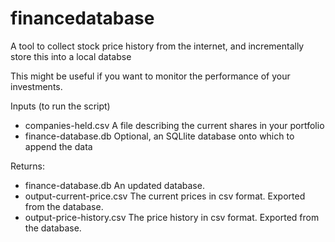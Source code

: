 # financedatabase

A tool to collect stock price history from the internet, and incrementally store this into a local databse

This might be useful if you want to monitor the performance of your investments.

Inputs (to run the script)
* companies-held.csv		A file describing the current shares in your portfolio
* finance-database.db		Optional, an SQLlite database onto which to append the data
   
Returns:
* finance-database.db		An updated database.
* output-current-price.csv	The current prices in csv format. Exported from the database.
* output-price-history.csv	The price history in csv format. Exported from the database.
